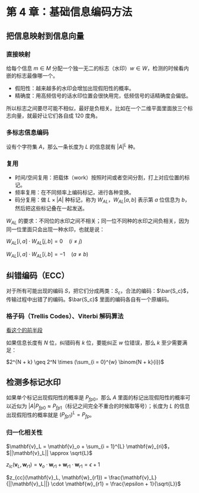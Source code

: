 # 第 4 章：基础信息编码方法

## 把信息映射到信息向量

### 直接映射

给每个信息 $m \in M$ 分配一个独一无二的标志（水印）$w \in W$，检测的时候看内嵌的标志最像哪一个。

- 假阳性：越来越多的水印会增加出现假阳性的概率。
- 精确度：用高频信号的话水印位置会很快用完，低频信号的话精确度会偏低。

所以标志之间要尽可能不相似，最好是负相关。比如在一个二维平面里面放三个标志向量，就最好让它们各自成 120 度角。

### 多标志信息编码

设有个字符集 $A$，那么一条长度为 $L$ 的信息就有 $|A|^L$ 种。

### 复用

- 时间/空间复用：把载体（work）按照时间或者空间分割，打上对应位置的标记。
- 频率复用：在不同频率上编码标记，进行各种变换。
- 码分复用：做 $L \times |A|$ 种标记，称为 $W_{AL}$，$W_{AL}[a, b]$ 表示第 $a$ 位信息为 $b$，然后把这些标记叠在一起发送。

$W_{AL}$ 的要求：不同位的水印之间不相关；同一位不同种的水印之间负相关，因为同一位里面只会出现一种水印，也就是说：

$W_{AL}[i, a] \cdot W_{AL}[j, b] = 0 \quad (i \neq j)$

$W_{AL}[i, a] \cdot W_{AL}[i, b] = -1 \quad (a \neq b)$

## 纠错编码（ECC）

对于所有可能出现的编码 $S$，把它们分成两类：$S_c$，合法的编码：$\bar{S_c}$，传输过程中出错了的编码。$\bar{S_c}$ 里面的编码各自有一个原编码。

### 格子码（Trellis Codes）、Viterbi 解码算法

[看这个的前半段](https://blog.csdn.net/lily_ahu/article/details/131816942)

如果信息长度有 $N$ 位，纠错码有 $k$ 位，要能纠正 $w$ 位错误，那么 $k$ 至少需要满足：

$2^{N + k} \geq 2^N \times (\sum_{i = 0}^{w} \binom{N + k}{i})$

## 检测多标记水印

如果单个标记出现假阳性的概率是 $P_{fp0}$，那么 $A$ 里面的标记出现假阳性的概率可以近似为 $|A| P_{fp0} \approx P_{fp1}$（标记之间完全不重合的时候取等号）；长度为 $L$ 的信息出现假阳性的概率就是 $(P_{fp1})^L = P_{fp}$。

### 归一化相关性

$\mathbf{v}_L = \mathbf{v}_o + \sum_{i = 1}^{L} \mathbf{w}_{ri}$，$||\mathbf{v}_L|| \approx \sqrt{L}$

$z_{lc}(\mathbf{v}_L, \mathbf{w}_{r1}) = \mathbf{v}_o \cdot \mathbf{w}_{r1} + \mathbf{w}_{r1} \cdot \mathbf{w}_{r1} = \epsilon + 1$

$z_{cc}(\mathbf{v}_L, \mathbf{w}_{r1}) = \frac{\mathbf{v}_L}{||\mathbf{v}_L||} \cdot \mathbf{w}_{r1} = \frac{\epsilon + 1}{\sqrt{L}}$